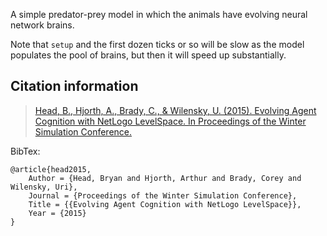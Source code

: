A simple predator-prey model in which the animals have evolving neural network brains.

Note that `setup` and the first dozen ticks or so will be slow as the model populates the pool of brains, but then it will speed up substantially.

Citation information
---

> [Head, B., Hjorth, A., Brady, C., & Wilensky, U. (2015). Evolving Agent Cognition with NetLogo LevelSpace. In Proceedings of the Winter Simulation Conference.](http://ccl.northwestern.edu/2015/Head,%20Hjorth,%20Brady,%20Wilensky%20Evolving%20Agent%20Cognition%20.pdf)

BibTex:

```
@article{head2015,
	Author = {Head, Bryan and Hjorth, Arthur and Brady, Corey and Wilensky, Uri},
	Journal = {Proceedings of the Winter Simulation Conference},
	Title = {{Evolving Agent Cognition with NetLogo LevelSpace}},
	Year = {2015}
}
```
